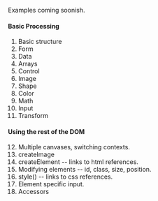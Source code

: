 Examples coming soonish.

#### Basic Processing
1. Basic structure
2. Form
3. Data
4. Arrays
5. Control
6. Image
7. Shape
8. Color
9. Math
10. Input
11. Transform

#### Using the rest of the DOM
12. Multiple canvases, switching contexts.
13. createImage
14. createElement -- links to html references.
15. Modifying elements -- id, class, size, position.
16. style() -- links to css references.
17. Element specific input.
18. Accessors